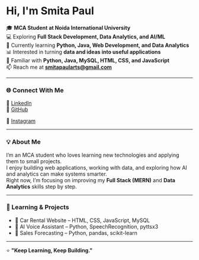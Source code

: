 # Hi, I'm Smita Paul 

🎓 **MCA Student at Noida International University**  
💻 Exploring **Full Stack Development, Data Analytics, and AI/ML**  
🌱 Currently learning **Python, Java, Web Development, and Data Analytics**   
📊 Interested in turning **data and ideas into useful applications**  
🧠 Familiar with **Python, Java, MySQL, HTML, CSS, and JavaScript**  
📫 Reach me at **smitapaularts@gmail.com**

---

### 🌐 Connect With Me
🔗 [LinkedIn](https://www.linkedin.com/in/smita-paul-51842134b)  
🐙 [GitHub](https://github.com/Smita-Pau)

🎨 [Instagram](https://www.instagram.com/smitapaul_05?igsh=M2xtYmNya29wZzkz)

---

### 💡 About Me
I’m an MCA student who loves learning new technologies and applying them to small projects.  
I enjoy building web applications, working with data, and exploring how AI and analytics can make systems smarter.  
Right now, I’m focusing on improving my **Full Stack (MERN)** and **Data Analytics** skills step by step.

---

### 📘 Learning & Projects
- 🔹 Car Rental Website – HTML, CSS, JavaScript, MySQL  
- 🔹 AI Voice Assistant – Python, SpeechRecognition, pyttsx3  
- 🔹 Sales Forecasting – Python, pandas, scikit-learn  


---

⭐ **"Keep Learning, Keep Building."**
